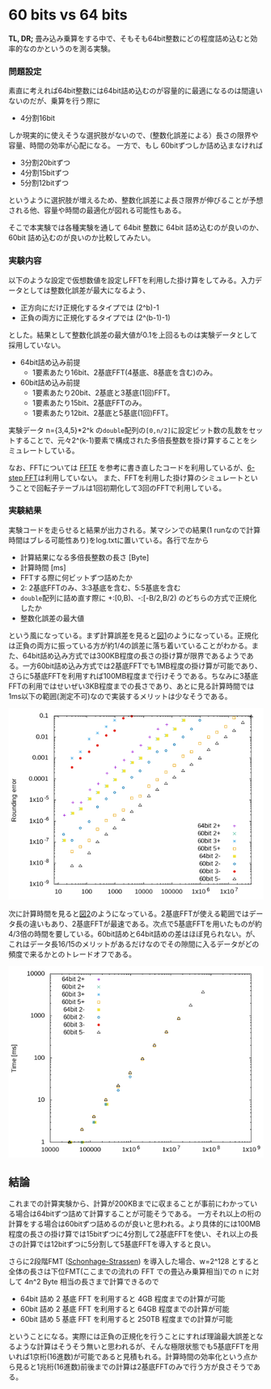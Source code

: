 60 bits vs 64 bits
=====

**TL, DR;** 畳み込み乗算をする中で、そもそも64bit整数にどの程度詰め込むと効率的なのかというのを測る実験。

### 問題設定

素直に考えれば64bit整数には64bit詰め込むのが容量的に最適になるのは間違いないのだが、乗算を行う際に

- 4分割16bit

しか現実的に使えそうな選択肢がないので、(整数化誤差による）長さの限界や容量、時間の効率が心配になる。
一方で、もし 60bitずつしか詰め込まなければ

- 3分割20bitずつ
- 4分割15bitずつ
- 5分割12bitずつ

というように選択肢が増えるため、整数化誤差によ長さ限界が伸びることが予想される他、容量や時間の最適化が図れる可能性もある。

そこで本実験では各種実験を通して 64bit 整数に 64bit 詰め込むのが良いのか、60bit 詰め込むのが良いのか比較してみたい。

### 実験内容

以下のような設定で仮想数値を設定しFFTを利用した掛け算をしてみる。入力データとしては整数化誤差が最大になるよう、

- 正方向にだけ正規化するタイプでは (2^b)-1
- 正負の両方に正規化するタイプでは (2^(b-1)-1)

とした。結果として整数化誤差の最大値が0.1を上回るものは実験データとして採用していない。

- 64bit詰め込み前提
  - 1要素あたり16bit、2基底FFT(4基底、8基底を含む)のみ。
- 60bit詰め込み前提
  - 1要素あたり20bit、2基底と3基底(1回)FFT。
  - 1要素あたり15bit、2基底FFTのみ。
  - 1要素あたり12bit、2基底と5基底(1回)FFT。

実験データ n={3,4,5}*2^k の`double`配列の`[0,n/2]`に設定ビット数の乱数をセットすることで、元々2^(k-1)要素で構成された多倍長整数を掛け算することをシミュレートしている。

なお、FFTについては [FFTE](http://www.ffte.jp/) を参考に書き直したコードを利用しているが、[6-step FFT](http://xn--w6q13e505b.jp/method/fft/2dfft.html)は利用していない。
また、FFTを利用した掛け算のシミュレートということで回転子テーブルは1回初期化して3回のFFTで利用している。

### 実験結果

実験コードを走らせると結果が出力される。某マシンでの結果(1 runなので計算時間はブレる可能性あり)をlog.txtに置いている。各行で左から

- 計算結果になる多倍長整数の長さ \[Byte\]
- 計算時間 \[ms\]
- FFTする際に何ビットずつ詰めたか
- 2: 2基底FFTのみ、3:3基底を含む、5:5基底を含む
- `double`配列に詰め直す際に +:[0,B)、-:[-B/2,B/2) のどちらの方式で正規化したか
- 整数化誤差の最大値

という風になっている。まず計算誤差を見ると[図1](error.png)のようになっている。正規化は正負の両方に振っている方が約1/4の誤差に落ち着いていることがわかる。また、64bit詰め込み方式では300KB程度の長さの掛け算が限界であるようである。一方60bit詰め込み方式では2基底FFTでも1MB程度の掛け算が可能であり、さらに5基底FFTを利用すれば100MB程度まで行けそうである。ちなみに3基底FFTの利用ではせいぜい3KB程度までの長さであり、あとに見る計算時間では1ms以下の範囲(測定不可)なので実装するメリットは少なそうである。

![error](error.png "図1")

次に計算時間を見ると[図2](time.png)のようになっている。2基底FFTが使える範囲ではデータ長の違いもあり、2基底FFTが最速である。次点で5基底FFTを用いたものが約4/3倍の時間を要している。60bit詰めと64bit詰めの差はほぼ見られない。が、これはデータ長16/15のメリットがあるだけなのでその隙間に入るデータがどの頻度で来るかとのトレードオフである。

![time](time.png "図2")

## 結論

これまでの計算実験から、計算が200KBまでに収まることが事前にわかっている場合は64bitずつ詰めて計算することが可能そうである。
一方それ以上の桁の計算をする場合は60bitずつ詰めるのが良いと思われる。より具体的には100MB程度の長さの掛け算では15bitずつに4分割して2基底FFTを使い、それ以上の長さの計算では12bitずつに5分割して5基底FFTを導入すると良い。

さらに2段階FMT ([Schonhage-Strassen](https://qiita.com/peria/items/19e37b192cb62bdbc3a1)) を導入した場合、w=2^128 とすると全体の長さは下位FMT(ここまでの流れの FFT での畳込み乗算相当)での n に対して 4n^2 Byte 相当の長さまで計算できるので

- 64bit 詰め 2 基底 FFT を利用すると 4GB 程度までの計算が可能
- 60bit 詰め 2 基底 FFT を利用すると 64GB 程度までの計算が可能
- 60bit 詰め 5 基底 FFT を利用すると 250TB 程度までの計算が可能

ということになる。実際には正負の正規化を行うことにすれば理論最大誤差となるような計算はそうそう無いと思われるが、そんな極限状態でも5基底FFTを用いれば1京桁(16進数)が可能であると見積もれる。計算時間の効率化という点から見ると1兆桁(16進数)前後までの計算は2基底FFTのみで行う方が良さそうである。
